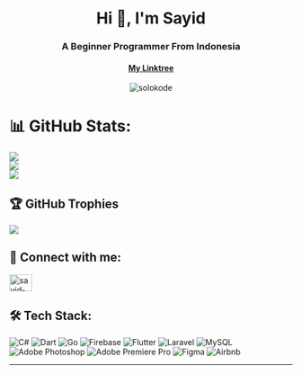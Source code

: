 <h1 align="center">Hi 👋, I'm Sayid</h1>
<h3 align="center">A Beginner Programmer From Indonesia</h3>
<h4 align="center"><a href="https://solokode.github.io/">My Linktree</a></h3>
<p align="center"> <img src="https://komarev.com/ghpvc/?username=solokode&label=Profile%20views&color=0e75b6&style=flat" alt="solokode" /> </p>

# 📊 GitHub Stats:
![](https://github-readme-stats.vercel.app/api?username=solokode&theme=apprentice&hide_border=false&include_all_commits=true&count_private=true)<br/>
![](https://github-readme-streak-stats.herokuapp.com/?user=solokode&theme=apprentice&hide_border=false)<br/>
![](https://github-readme-stats.vercel.app/api/top-langs/?username=solokode&theme=apprentice&hide_border=false&include_all_commits=true&count_private=true&layout=compact)

## 🏆 GitHub Trophies
![](https://github-profile-trophy.vercel.app/?username=solokode&theme=apprentice&no-frame=false&no-bg=true&margin-w=4)

## 🔗 Connect with me:
<p align="left"><a href="https://linkedin.com/in/sayid-achmad" target="blank"><img align="center" src="https://raw.githubusercontent.com/rahuldkjain/github-profile-readme-generator/master/src/images/icons/Social/linked-in-alt.svg" alt="sayid-achmad" height="30" width="40" /></a></p>

## 🛠️ Tech Stack:
![C#](https://img.shields.io/badge/c%23-%23239120.svg?style=for-the-badge&logo=csharp&logoColor=white) ![Dart](https://img.shields.io/badge/dart-%230175C2.svg?style=for-the-badge&logo=dart&logoColor=white) ![Go](https://img.shields.io/badge/go-%2300ADD8.svg?style=for-the-badge&logo=go&logoColor=white) ![Firebase](https://img.shields.io/badge/firebase-%23039BE5.svg?style=for-the-badge&logo=firebase) ![Flutter](https://img.shields.io/badge/Flutter-%2302569B.svg?style=for-the-badge&logo=Flutter&logoColor=white) ![Laravel](https://img.shields.io/badge/laravel-%23FF2D20.svg?style=for-the-badge&logo=laravel&logoColor=white) ![MySQL](https://img.shields.io/badge/mysql-4479A1.svg?style=for-the-badge&logo=mysql&logoColor=white) ![Adobe Photoshop](https://img.shields.io/badge/adobe%20photoshop-%2331A8FF.svg?style=for-the-badge&logo=adobe%20photoshop&logoColor=white) ![Adobe Premiere Pro](https://img.shields.io/badge/Adobe%20Premiere%20Pro-9999FF.svg?style=for-the-badge&logo=Adobe%20Premiere%20Pro&logoColor=white) ![Figma](https://img.shields.io/badge/figma-%23F24E1E.svg?style=for-the-badge&logo=figma&logoColor=white) ![Airbnb](https://img.shields.io/badge/Airbnb-%23ff5a5f.svg?style=for-the-badge&logo=Airbnb&logoColor=white)


---
